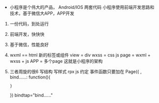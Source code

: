 - 小程序是个伟大的产品，
Android/IOS 两套代码
小程序使用前端开发思路和技术，基于微信大APP，APP开发
1. 一份代码，到处运行
2. 前端开发，快快快
3. 基于微信，性能良好

1. wxml == html
   新的标签或组件  view = div
   wxss = css
   js
   page = wxml + wxss + js
   APP = 多个page
   这就是小程序的架构
2. 三者周旋的很6
   写结构
   写样式  rpx
   js 约定 事件函数只要加在
   Page({
       ,
       bind......: function(){

       }
   })
   bindtap="bind......"